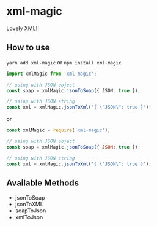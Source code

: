 # xml-magic

Lovely XML!!

## How to use

`yarn add xml-magic`
or
`npm install xml-magic`


```ts
import xmlMagic from 'xml-magic';

// using with JSON object
const soap = xmlMagic.jsonToSoap({ JSON: true });

// using with JSON string
const xml = xmlMagic.jsonToXml('{ \"JSON\": true }'); 
```
or
```js
const xmlMagic = require('xml-magic');

// using with JSON object
const soap = xmlMagic.jsonToSoap({ JSON: true });

// using with JSON string
const xml = xmlMagic.jsonToXml('{ \"JSON\": true }'); 
```

## Available Methods
- jsonToSoap
- jsonToXML
- soapToJson
- xmlToJson
